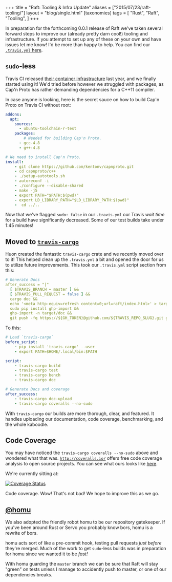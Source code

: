 +++
title = "Raft: Tooling & Infra Update"
aliases = ["2015/07/23/raft-tooling/"]
layout = "blog/single.html"
[taxonomies]
tags = [
  "Rust",
  "Raft",
  "Tooling",
]
+++

In preparation for the forthcoming 0.0.1 release of Raft we've taken several forward steps to improve our (already pretty darn cool!) tooling and infrastructure. If you attempt to set up any of these on your own and have issues let me know! I'd be more than happy to help. You can find our [`.travis.yml` here](https://github.com/Hoverbear/raft/blob/master/.travis.yml).

<!-- more -->

## `sudo`-less

Travis CI released [their container infrastructure](http://blog.travis-ci.com/2014-12-17-faster-builds-with-container-based-infrastructure/) last year, and we finally started using it! We'd tried before however we struggled with packages, as Cap'n Proto has rather demanding dependencies for a C++11 compiler.

In case anyone is looking, here is the secret sauce on how to build Cap'n Proto on Travis CI without root:

```yaml
addons:
  apt:
    sources:
      - ubuntu-toolchain-r-test
    packages:
        # Needed for building Cap'n Proto.
      - gcc-4.8
      - g++-4.8

# We need to install Cap'n Proto.
install:
    - git clone https://github.com/kentonv/capnproto.git
    - cd capnproto/c++
    - ./setup-autotools.sh
    - autoreconf -i
    - ./configure --disable-shared
    - make -j5
    - export PATH="$PATH:$(pwd)"
    - export LD_LIBRARY_PATH="$LD_LIBRARY_PATH:$(pwd)"
    -  cd ../..
```

Now that we've flagged `sudo: false` in our `.travis.yml` our Travis *wait time* for a build have significantly decreased. Some of our test builds take under 1:45 minutes!

## Moved to [`travis-cargo`](https://github.com/huonw/travis-cargo)

Huon created the fantastic `travis-cargo` crate and we recently moved over to it! This helped clean up the `.travis.yml` a bit and opened the door for us to utilize future improvements. This took our `.travis.yml` script section from this:

```yaml
# Generate Docs
after_success = "|"
  [ $TRAVIS_BRANCH = master ] &&
  [ $TRAVIS_PULL_REQUEST = false ] &&
  cargo doc &&
  echo '<meta http-equiv=refresh content=0;url=raft/index.html>' > target/doc/index.html &&
  sudo pip install ghp-import &&
  ghp-import -n target/doc &&
  git push -fq https://${GH_TOKEN}@github.com/${TRAVIS_REPO_SLUG}.git gh-pages
```

To this:

```yaml
# Load `travis-cargo`
before_script:
    - pip install 'travis-cargo' --user
    - export PATH=$HOME/.local/bin:$PATH

script:
    - travis-cargo build
    - travis-cargo test
    - travis-cargo bench
    - travis-cargo doc

# Generate Docs and coverage
after_success:
    - travis-cargo doc-upload
    - travis-cargo coveralls --no-sudo
```

With `travis-cargo` our builds are more thorough, clear, and featured. It handles uploading our documentation, code coverage, benchmarking, and the whole kaboodle.

## Code Coverage

You may have noticed the `travis-cargo coveralls --no-sudo` above and wondered what that was. [`http://coveralls.io/`](http://coveralls.io/) offers free code coverage analysis to open source projects. You can see what ours looks like [here](https://coveralls.io/github/Hoverbear/raft).

We're currently sitting at:

[![Coverage Status](https://img.shields.io/coveralls/Hoverbear/raft/master.svg)](https://coveralls.io/github/Hoverbear/raft)

Code coverage. Wow! That's not bad! We hope to improve this as we go.

## [@homu](http://homu.io/)

We also adopted the friendly robot homu to be our repository gatekeeper. If you've been around Rust or Servo you probably know bors, homu is a rewrite of bors.

homu acts sort of like a pre-commit hook, testing pull requests *just before* they're merged. Much of the work to get `sudo`-less builds was in preparation for homu since we wanted it to be *fast!*

With homu guarding the `master` branch we can be sure that Raft will stay "green" on tests unless I manage to accidently push to master, or one of our dependencies breaks.
